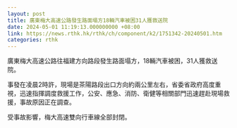 ```yaml
---
layout: post
title: 廣東梅大高速公路發生路面塌方18輛汽車被困31人獲救送院
date: 2024-05-01 11:19:13.000000000 +08:00
link: https://news.rthk.hk/rthk/ch/component/k2/1751342-20240501.htm
categories: rthk
---
```


廣東梅大高速公路往福建方向路段發生路面塌方，18輛汽車被困，31人獲救送院。

事發在凌晨2時許，現場是茶陽路段出口方向約兩公里左右，省委省政府高度重視，迅速指揮調度救援工作，公安、應急、消防、衛健等相關部門迅速趕赴現場救援，事故原因正在調查。

受事故影響，梅大高速雙向行車線全部封閉。
